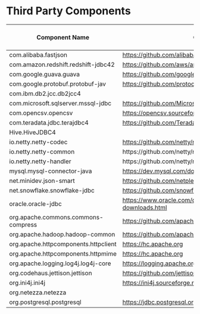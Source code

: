# Third Party Components

<table><thead><tr><th width="316">Component Name</th><th width="575">Official Site</th><th width="173">Whether Open Source?</th><th width="111">version in used</th></tr></thead><tbody><tr><td>com.alibaba.fastjson</td><td><a href="https://github.com/alibaba/fastjso">https://github.com/alibaba/fastjso</a></td><td>Yes</td><td>1.2.83</td></tr><tr><td>com.amazon.redshift.redshift-jdbc42</td><td><a href="https://github.com/aws/amazon-redshift-jdbc-driver">https://github.com/aws/amazon-redshift-jdbc-driver</a></td><td>Yes</td><td>2.1.0.8</td></tr><tr><td>com.google.guava.guava</td><td><a href="https://github.com/google/guava">https://github.com/google/guava</a></td><td>Yes</td><td>32.0.0-jre</td></tr><tr><td>com.google.protobuf.protobuf-jav</td><td><a href="https://github.com/protocolbuffers/protobuf">https://github.com/protocolbuffers/protobuf</a></td><td>Yes</td><td>3.23.4</td></tr><tr><td>com.ibm.db2.jcc.db2jcc4</td><td></td><td>No</td><td>10.1</td></tr><tr><td>com.microsoft.sqlserver.mssql-jdbc</td><td><a href="https://github.com/Microsoft/mssql-jdbc">https://github.com/Microsoft/mssql-jdbc</a></td><td>Yes</td><td>9.2.0.jre8</td></tr><tr><td>com.opencsv.opencsv</td><td><a href="https://opencsv.sourceforge.net/">https://opencsv.sourceforge.net/</a></td><td>Yes</td><td>3.8</td></tr><tr><td>com.teradata.jdbc.terajdbc4</td><td><a href="https://github.com/Teradata/jdbc-drive">https://github.com/Teradata/jdbc-drive</a></td><td>No</td><td>latest</td></tr><tr><td>Hive.HiveJDBC4</td><td></td><td>No</td><td>2.6.21.1025</td></tr><tr><td>io.netty.netty-codec</td><td><a href="https://github.com/netty/netty">https://github.com/netty/netty</a></td><td>Yes</td><td>4.1.94.Final</td></tr><tr><td>io.netty.netty-common</td><td>https://github.com/netty/netty</td><td>Yes</td><td>4.1.95.Final</td></tr><tr><td>io.netty.netty-handler</td><td>https://github.com/netty/netty</td><td>Yes</td><td>4.1.96.Final</td></tr><tr><td>mysql.mysql-connector-java</td><td><a href="https://dev.mysql.com/doc/connector-j/en/">https://dev.mysql.com/doc/connector-j/en/</a></td><td>No</td><td>8.0.17</td></tr><tr><td>net.minidev.json-smart</td><td><a href="https://github.com/netplex/json-smart-v2">https://github.com/netplex/json-smart-v2</a></td><td>Yes</td><td>2.4.9</td></tr><tr><td>net.snowflake.snowflake-jdbc</td><td><a href="https://github.com/snowflakedb/snowflake-jdbc">https://github.com/snowflakedb/snowflake-jdbc</a></td><td>Yes</td><td>3.13.14</td></tr><tr><td>oracle.oracle-jdbc</td><td><a href="https://www.oracle.com/database/technologies/appdev/jdbc-downloads.html">https://www.oracle.com/database/technologies/appdev/jdbc-downloads.html</a></td><td>Yes</td><td>10.2.0.4.0</td></tr><tr><td>org.apache.commons.commons-compress</td><td><a href="https://github.com/apache/commons-compress">https://github.com/apache/commons-compress</a></td><td>Yes</td><td>1.9</td></tr><tr><td>org.apache.hadoop.hadoop-common</td><td><a href="https://github.com/apache/hadoop-common">https://github.com/apache/hadoop-common</a></td><td>Yes</td><td>3.3.6</td></tr><tr><td>org.apache.httpcomponents.httpclient</td><td><a href="https://hc.apache.org/">https://hc.apache.org</a></td><td>Yes</td><td>4.5.6</td></tr><tr><td>org.apache.httpcomponents.httpmime</td><td><a href="https://hc.apache.org/">https://hc.apache.org</a></td><td>Yes</td><td>4.5.7</td></tr><tr><td>org.apache.logging.log4j.log4j-core</td><td><a href="https://logging.apache.org/log4j/2.x/">https://logging.apache.org/log4j/2.x/</a></td><td>Yes</td><td>2.20.0</td></tr><tr><td>org.codehaus.jettison.jettison</td><td><a href="https://github.com/jettison-json/jettison">https://github.com/jettison-json/jettison</a></td><td>Yes</td><td>1.5.4</td></tr><tr><td>org.ini4j.ini4j</td><td><a href="https://ini4j.sourceforge.net/">https://ini4j.sourceforge.net</a></td><td>Yes</td><td>0.5.4</td></tr><tr><td>org.netezza.netezza</td><td></td><td>No</td><td>1</td></tr><tr><td>org.postgresql.postgresql</td><td><a href="https://jdbc.postgresql.org/">https://jdbc.postgresql.org/</a></td><td>Yes</td><td>42.5.1</td></tr></tbody></table>
